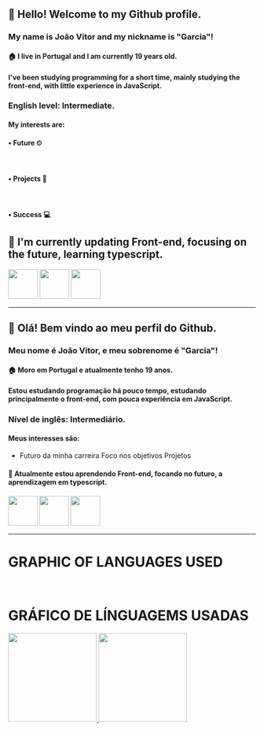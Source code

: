 <h2>👋 Hello! Welcome to my Github profile.</h2>
<h3>My name is João Vitor and my nickname is "Garcia"!</h3>

<h4>🏠 I live in Portugal and I am currently 19 years old.</h4>

<h4>I've been studying programming for a short time, mainly studying the front-end, with little experience in JavaScript.</h4>
<h3>English level: Intermediate. </h3>

<h4>My interests are:</h4>

<h4>• Future ⏲</h4><br>
<h4>• Projects 📖</h4><br>
<h4>• Success 💻</h4>

<h2>🌱 I'm currently updating Front-end, focusing on the future, learning typescript.</h2>

<img src="https://cdn.jsdelivr.net/gh/devicons/devicon/icons/html5/html5-original.svg" width="60" height="60"/> <img src="https://cdn.jsdelivr.net/gh/devicons/devicon/icons/css3/css3-original.svg" width="60" height="60"/> <img src="https://cdn.jsdelivr.net/gh/devicons/devicon/icons/javascript/javascript-original.svg" width="60" height="60"/>
__________________________________________________________________________________________________


<h2>👋 Olá! Bem vindo ao meu perfil do Github.</h2>
<h3>Meu nome é João Vitor, e meu sobrenome é "Garcia"!</h3>

<h4>🏠 Moro em Portugal e atualmente tenho 19 anos.</h4>

<h4>Estou estudando programação há pouco tempo, estudando principalmente o front-end, com pouca experiência em JavaScript.</h4>
<h3>Nível de inglês: Intermediário.</h3>

<h4>Meus interesses são:</h4>

<ul>
          <li>
                    Futuro da minha carreira
                    Foco nos objetivos
                    Projetos
          </li>
</ul>

<h4>🌱 Atualmente estou aprendendo Front-end, focando no futuro, a aprendizagem em typescript.<h4>

<img src="https://cdn.jsdelivr.net/gh/devicons/devicon/icons/html5/html5-original.svg" width="60" height="60"/> <img src="https://cdn.jsdelivr.net/gh/devicons/devicon/icons/css3/css3-original.svg" width="60" height="60"/> <img src="https://cdn.jsdelivr.net/gh/devicons/devicon/icons/javascript/javascript-original.svg" width="60" height="60"/>

____________________________________________________________________________________________________

<h1>GRAPHIC OF LANGUAGES USED</h1><br>
<h1>GRÁFICO DE LÍNGUAGEMS USADAS</h1>

<div>
<a href="https://github.com/joaovitorgarciaa">
<img height="180em" src="https://github-readme-stats.vercel.app/api/top-langs/?username=joaovitorgarciaa&layout=compact&langs_count=7&theme=dracula"/>
<img height="180em" src="https://github-readme-stats.vercel.app/api?username=joaovitorgarciaa&show_icons=true&theme=dracula&include_all_commits=true&count_private=true"/>
</div>




          

